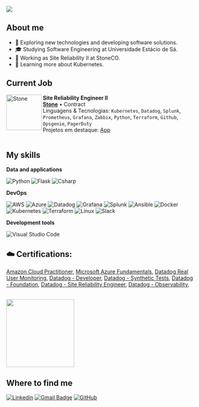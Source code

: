 ![](https://komarev.com/ghpvc/?username=yannkistenmacker&color=006bed)

## About me

- 🤔 Exploring new technologies and developing software solutions.
- 🎓 Studying Software Engineering at Universidade Estácio de Sá.
- 💼 Working as Site Reliability II at StoneCO.
- 🌱 Learning more about Kubernetes.

## Current Job
[<img align="left" height="94px" width="94px" alt="Stone" src="https://logospng.org/download/stone-pagamentos/stone-4096.png"/>](https://stone.com.br/)
**Site Reliability Engineer II** \
[**Stone**](https://stone.com.br/) • Contract \
Linguagens & Tecnologias: `Kubernetes`, `Datadog`, `Splunk`, `Prometheus`, `Grafana`, `Zabbix`, `Python`, `Terraform`, `Github`, `Opsgenie`, `PagerDuty` \
Projetos em destaque: [App](https://stone.com.br/)
<br/>
<br/>

## My skills

**Data and applications**

![Python](https://img.shields.io/badge/Python-3776AB?style=for-the-badge&logo=python&logoColor=white)
![Flask](https://img.shields.io/badge/Flask-000000?style=for-the-badge&logo=flask&logoColor=white)
![Csharp](https://img.shields.io/badge/C%23-239120?style=for-the-badge&logo=c-sharp&logoColor=white)


**DevOps**

![AWS](https://img.shields.io/badge/AWS-%23FF9900.svg?style=for-the-badge&logo=amazon-aws&logoColor=white)
![Azure](https://img.shields.io/badge/azure-%230072C6.svg?style=for-the-badge&logo=microsoftazure&logoColor=white)
![Datadog](https://img.shields.io/badge/datadog-%23632CA6.svg?style=for-the-badge&logo=datadog&logoColor=white)
![Grafana](https://img.shields.io/badge/grafana-%23F46800.svg?style=for-the-badge&logo=grafana&logoColor=white)
![Splunk](https://img.shields.io/badge/splunk-%23000000.svg?style=for-the-badge&logo=splunk&logoColor=white)
![Ansible](https://img.shields.io/badge/ansible-%231A1918.svg?style=for-the-badge&logo=ansible&logoColor=white)
![Docker](https://img.shields.io/badge/docker-%230db7ed.svg?style=for-the-badge&logo=docker&logoColor=white)
![Kubernetes](https://img.shields.io/badge/kubernetes-%23326ce5.svg?style=for-the-badge&logo=kubernetes&logoColor=white)
![Terraform](https://img.shields.io/badge/terraform-%235835CC.svg?style=for-the-badge&logo=terraform&logoColor=white)
![Linux](https://img.shields.io/badge/Linux-FCC624?style=for-the-badge&logo=linux&logoColor=black)
![Slack](https://img.shields.io/badge/Slack-4A154B?style=for-the-badge&logo=slack&logoColor=white)

**Development tools**

![Visual Studio Code](https://img.shields.io/badge/-Visual%20Studio%20Code-333333?style=flat&logo=visual-studio-code&logoColor=007ACC)

## ☁️ Certifications:
 [Amazon Cloud Practitioner](https://www.credly.com/badges/f9cbc0eb-d021-4abd-95ac-829dd6479ab3/linked_in_profile),
 [Microsoft Azure Fundamentals](https://www.credly.com/badges/f9ce4540-5cfd-4e2d-a9b1-7bed900c578d/linked_in_profile),
 [Datadog Real User Monitoring](https://learn.datadoghq.com/certificates/p2nre8pkks),
 [Datadog - Developer](https://learn.datadoghq.com/certificates/rjlmqrxhak),
 [Datadog - Synthetic Tests](https://learn.datadoghq.com/certificates/merk8z1lbf),
 [Datadog - Foundation](https://learn.datadoghq.com/certificates/tvasv2be81),
 [Datadog - Site Reliability Engineer](https://learn.datadoghq.com/certificates/4tqzwjy7jc),
 [Datadog - Observability](https://learn.datadoghq.com/certificates/korc8qsaqy),
 
 


<br/>

<a href="https://github.com/yannkistenmacker" title="Yann Profile">
  <img height="180em" src="https://github-readme-stats.vercel.app/api?username=yannkistenmacker&theme=dracula&show_icons=true" />
</a>

## Where to find me

[![Linkedin](https://img.shields.io/badge/-Linkedin-blue?style=flat-square&logo=Linkedin&logoColor=white&link=LINK-DO-SEU-LINKEDIN)](https://www.linkedin.com/in/yannkistenmacker/)
[![Gmail Badge](https://img.shields.io/badge/-Gmail-006bed?style=flat-square&logo=Gmail&logoColor=white&link=mailto:SEU-EMAIL)](mailto:yannkistenmacker@gmail.com)
[![GitHub](https://img.shields.io/github/followers/iuricode?label=follow&style=social)]([LINK-DO-SEU-GITHUB](https://github.com/yannkistenmacker))
